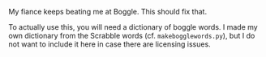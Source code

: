 My fiance keeps beating me at Boggle. This should fix that.

To actually use this, you will need a dictionary of boggle words.
I made my own dictionary from the Scrabble words (cf. `makebogglewords.py`),
but I do not want to include it here in case there are licensing issues.
